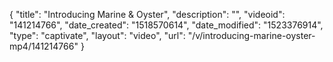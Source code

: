 {
    "title": "Introducing Marine & Oyster",
    "description": "",
    "videoid": "141214766",
    "date_created": "1518570614",
    "date_modified": "1523376914",
    "type": "captivate",
    "layout": "video",
    "url": "\/v\/introducing-marine-oyster-mp4\/141214766"
}